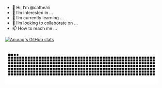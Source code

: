 - 👋 Hi, I’m @catheali
- 👀 I’m interested in ...
- 🌱 I’m currently learning ...
- 💞️ I’m looking to collaborate on ...
- 📫 How to reach me ...

[![Anurag's GitHub stats](https://github-readme-stats.vercel.app/api?username=catheali&show_icons=true&theme=buefy)](https://github.com/catheali/github-readme-stats)

##
<!---
catheali/catheali is a ✨ special ✨ repository because its `README.md` (this file) appears on your GitHub profile.
You can click the Preview link to take a look at your changes.
--->
![Snake animation](https://github.com/catheali/catheali/blob/output/github-contribution-grid-snake.svg)
